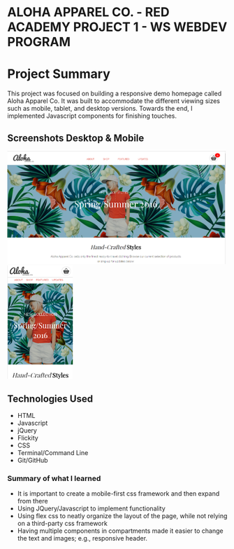 # ALOHA APPAREL CO. - RED ACADEMY PROJECT 1 - WS WEBDEV PROGRAM

# Project Summary

 This project was focused on building a responsive demo homepage called Aloha Apparel Co. It was built
 to accommodate the different viewing sizes such as mobile, tablet, and desktop versions. Towards the end, I implemented
 Javascript components for finishing touches.
 
## Screenshots Desktop & Mobile

<img src="screenshots/desktop.PNG" width="500px">

<img src="screenshots/mobile.PNG" width="150px">

## Technologies Used

* HTML
* Javascript
* jQuery
* Flickity
* CSS
* Terminal/Command Line
* Git/GitHub


### Summary of what I learned
* It is important to create a mobile-first css framework and then expand from there
* Using JQuery/Javascript to implement functionality
* Using flex css to neatly organize the layout of the page, while not relying on a third-party css framework
* Having multiple components in compartments made it easier to change the text and images; e.g., responsive header.
